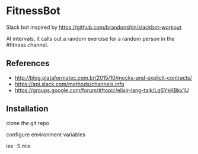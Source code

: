 # FitnessBot

Slack bot inspired by https://github.com/brandonshin/slackbot-workout

At intervals, it calls out a random exercise for a random person in the #fitness channel.

## References

* http://blog.plataformatec.com.br/2015/10/mocks-and-explicit-contracts/
* https://api.slack.com/methods/channels.info
* https://groups.google.com/forum/#!topic/elixir-lang-talk/LqSYkKBkx1U

## Installation

clone the git repo

configure environment variables

iex -S mix
